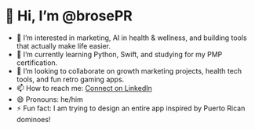 # 👋 Hi, I’m @brosePR

- 👀 I’m interested in marketing, AI in health & wellness, and building tools that actually make life easier.
- 🌱 I’m currently learning Python, Swift, and studying for my PMP certification.
- 💞️ I’m looking to collaborate on growth marketing projects, health tech tools, and fun retro gaming apps.
- 📫 How to reach me: [Connect on LinkedIn](https://www.linkedin.com/in/josecotero)
- 😄 Pronouns: he/him
- ⚡ Fun fact: I am trying to design an entire app inspired by Puerto Rican dominoes!
